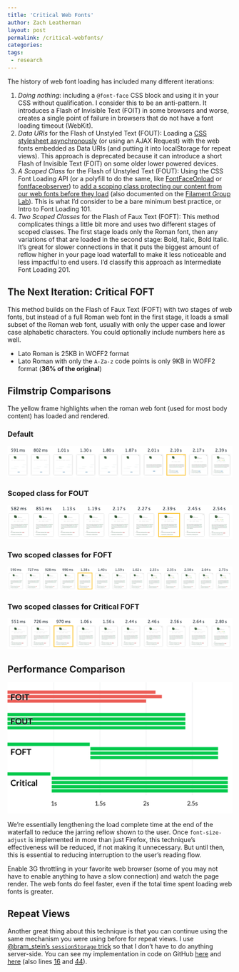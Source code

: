 ```yaml
---
title: 'Critical Web Fonts'
author: Zach Leatherman
layout: post
permalink: /critical-webfonts/
categories:
tags:
 - research
---
```


The history of web font loading has included many different iterations:

1. *Doing nothing*: including a `@font-face` CSS block and using it in your CSS without qualification. I consider this to be an anti-pattern. It introduces a Flash of Invisible Text (FOIT) in some browsers and worse, creates a single point of failure in browsers that do not have a font loading timeout (WebKit).
1. *Data URIs* for the Flash of Unstyled Text (FOUT): Loading a [CSS stylesheet asynchronously](https://www.filamentgroup.com/lab/font-loading.html) (or using an AJAX Request) with the web fonts embedded as Data URIs (and putting it into localStorage for repeat views). This approach is deprecated because it can introduce a short Flash of Invisible Text (FOIT) on some older lower powered devices.
1. *A Scoped Class* for the Flash of Unstyled Text (FOUT): Using the CSS Font Loading API (or a polyfill to do the same, like [FontFaceOnload](https://github.com/zachleat/fontfaceonload/) or [fontfaceobserver](https://github.com/bramstein/fontfaceobserver)) to [add a scoping class protecting our content from our web fonts before they load](https://dev.opera.com/articles/better-font-face/) (also documented on the [Filament Group Lab](https://www.filamentgroup.com/lab/font-events.html)). This is what I’d consider to be a bare minimum best practice, or Intro to Font Loading 101.
1. *Two Scoped Classes* for the Flash of Faux Text (FOFT): This method complicates things a little bit more and uses two different stages of scoped classes. The first stage loads only the Roman font, then any variations of that are loaded in the second stage: Bold, Italic, Bold Italic. It’s great for slower connections in that it puts the biggest amount of reflow higher in your page load waterfall to make it less noticeable and less impactful to end users. I’d classify this approach as Intermediate Font Loading 201.

## The Next Iteration: Critical FOFT

This method builds on the Flash of Faux Text (FOFT) with two stages of web fonts, but instead of a full Roman web font in the first stage, it loads a small subset of the Roman web font, usually with only the upper case and lower case alphabetic characters. You could optionally include numbers here as well.

* Lato Roman is 25KB in WOFF2 format
* Lato Roman with only the `A-Za-z` code points is only 9KB in WOFF2 format (**36% of the original**)

## Filmstrip Comparisons

The yellow frame highlights when the roman web font (used for most body content) has loaded and rendered.

### Default

<img src="/web/img/posts/critical-fonts/default-3.png" alt="Default Font Loading Filmstrip showing FOIT">

### Scoped class for FOUT

<img src="/web/img/posts/critical-fonts/fout-1.png" alt="Font Loading Filmstrip showing FOUT">

### Two scoped classes for FOFT

<img src="/web/img/posts/critical-fonts/foft-1.png" alt="Font Loading Filmstrip showing FOFT">

### Two scoped classes for Critical FOFT

<img src="/web/img/posts/critical-fonts/critical-foft-2.png" alt="Font Loading Filmstrip showing Critical + FOFT">

## Performance Comparison

<img src="/web/img/posts/critical-fonts/benchmarks.svg" onerror="this.src='/web/img/posts/critical-fonts/benchmarks.png'; this.onerror=null;" alt="A visual comparison showing the waterfalls for Default, FOUT, FOFT, and Critical FOFT">

We’re essentially lengthening the load complete time at the end of the waterfall to reduce the jarring reflow shown to the user. Once `font-size-adjust` is implemented in more than just Firefox, this technique’s effectiveness will be reduced, if not making it unnecessary. But until then, this is essential to reducing interruption to the user’s reading flow.

Enable 3G throttling in your favorite web browser (some of you may not have to enable anything to have a slow connection) and watch the page render. The web fonts do feel faster, even if the total time spent loading web fonts is greater.

## Repeat Views

Another great thing about this technique is that you can continue using the same mechanism you were using before for repeat views. I use [@bram_stein’s `sessionStorage` trick](https://speakerdeck.com/bramstein/web-fonts-performance?slide=115) so that I don’t have to do anything server-side. You can see my implementation in code on GitHub [here](https://github.com/zachleat/zachleat.com/blob/0bf3acde8ad9c7ad99bcd32e2332465004c765ce/web/js/initial.js#L27) and [here](https://github.com/zachleat/zachleat.com/blob/0bf3acde8ad9c7ad99bcd32e2332465004c765ce/web/js/fonts.js#L10) (also lines [16](https://github.com/zachleat/zachleat.com/blob/0bf3acde8ad9c7ad99bcd32e2332465004c765ce/web/js/fonts.js#L16) and [44](https://github.com/zachleat/zachleat.com/blob/0bf3acde8ad9c7ad99bcd32e2332465004c765ce/web/js/fonts.js#L44)).